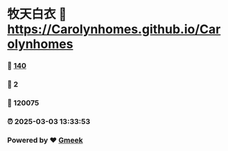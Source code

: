 # 牧天白衣 :link: https://Carolynhomes.github.io/Carolynhomes 
### :page_facing_up: [140](https://Carolynhomes.github.io/Carolynhomes/tag.html) 
### :speech_balloon: 2 
### :hibiscus: 120075 
### :alarm_clock: 2025-03-03 13:33:53 
### Powered by :heart: [Gmeek](https://github.com/Meekdai/Gmeek)
